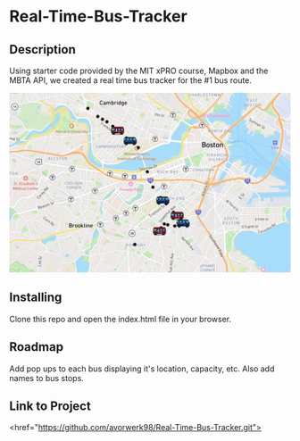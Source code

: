 # Real-Time-Bus-Tracker

## Description
Using starter code provided by the MIT xPRO course, Mapbox and the MBTA API, we created a real time bus tracker for the #1 bus route. 

<img src="Screenshot 2023-01-01 at 3.27.04 PM.png">

## Installing
Clone this repo and open the index.html file in your browser.

## Roadmap
Add pop ups to each bus displaying it's location, capacity, etc. Also add names to bus stops.

## Link to Project
<href="https://github.com/avorwerk98/Real-Time-Bus-Tracker.git">
